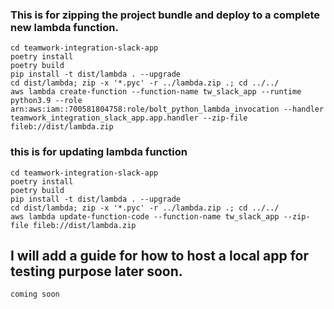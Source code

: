 ### This is for zipping the project bundle and deploy to a complete new lambda function.
```
cd teamwork-integration-slack-app
poetry install
poetry build
pip install -t dist/lambda . --upgrade
cd dist/lambda; zip -x '*.pyc' -r ../lambda.zip .; cd ../../
aws lambda create-function --function-name tw_slack_app --runtime python3.9 --role arn:aws:iam::700581804758:role/bolt_python_lambda_invocation --handler teamwork_integration_slack_app.app.handler --zip-file fileb://dist/lambda.zip
```
### this is for updating lambda function
```
cd teamwork-integration-slack-app
poetry install
poetry build
pip install -t dist/lambda . --upgrade
cd dist/lambda; zip -x '*.pyc' -r ../lambda.zip .; cd ../../
aws lambda update-function-code --function-name tw_slack_app --zip-file fileb://dist/lambda.zip
```
## I will add a guide for how to host a local app for testing purpose later soon.
```
coming soon
```